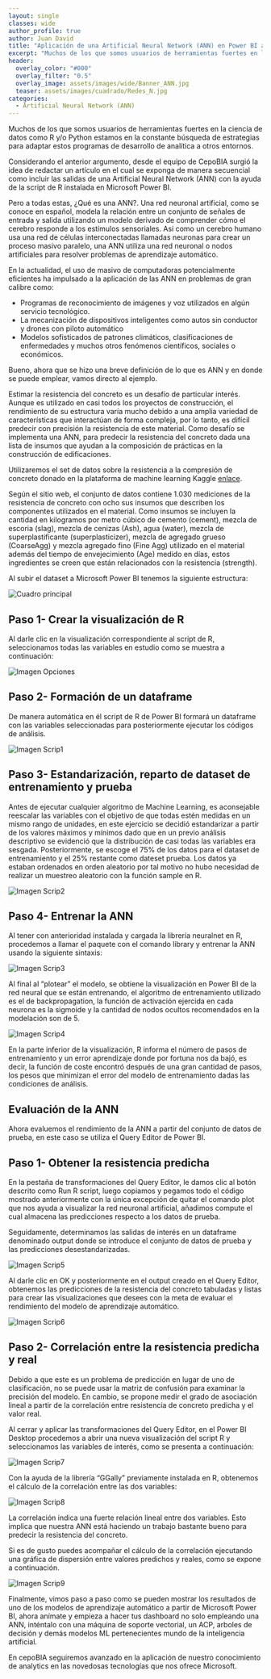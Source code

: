 ```yaml
---
layout: single
classes: wide
author_profile: true
author: Juan David
title: "Aplicación de una Artificial Neural Network (ANN) en Power BI adaptando el lenguaje de programación R"
excerpt: "Muchos de los que somos usuarios de herramientas fuertes en la ciencia de datos como R y/o Python...."
header:
  overlay_color: "#000"
  overlay_filter: "0.5"
  overlay_image: assets/images/wide/Banner_ANN.jpg
  teaser: assets/images/cuadrado/Redes_N.jpg
categories:
  - Artificial Neural Network (ANN)
---
```



Muchos de los que somos usuarios de herramientas fuertes en la ciencia de datos como R y/o Python estamos en la constante búsqueda de estrategias para adaptar estos programas de desarrollo de analítica a otros entornos.

Considerando el anterior argumento, desde el equipo de CepoBIA surgió la idea de redactar un artículo en el cual se exponga de manera secuencial como incluir las salidas de una Artificial Neural Network (ANN) con la ayuda de la script de R instalada en Microsoft Power BI.

Pero a todas estas, ¿Qué es una ANN?. Una red neuronal artificial, como se conoce en español, modela la relación entre un conjunto de señales de entrada y salida utilizando un modelo derivado de comprender cómo el cerebro responde a los estímulos sensoriales. Así como un cerebro humano usa una red de células interconectadas llamadas neuronas para crear un proceso masivo paralelo, una ANN utiliza una red neuronal o nodos artificiales para resolver problemas de aprendizaje automático.

En la actualidad, el uso de masivo de computadoras potencialmente eficientes ha impulsado a la aplicación de las ANN en problemas de gran calibre como:

*	Programas de reconocimiento de imágenes y voz utilizados en algún servicio tecnológico.  
*	La mecanización de dispositivos inteligentes como autos sin conductor y drones con piloto automático
*	Modelos sofisticados de patrones climáticos, clasificaciones de enfermedades y muchos otros fenómenos científicos, sociales o económicos.

 
Bueno, ahora que se hizo una breve definición de lo que es ANN y en donde se puede emplear, vamos directo al ejemplo.

Estimar la resistencia del concreto es un desafío de particular interés. Aunque es utilizado en casi todos los proyectos de construcción, el rendimiento de su estructura varía mucho debido a una amplia variedad de características que interactúan de forma compleja, por lo tanto, es difícil predecir con precisión la resistencia de este material. Como desafío se implementa una ANN, para predecir la resistencia del concreto dada una lista de insumos que ayudan a la composición de prácticas en la construcción de edificaciones.

Utilizaremos el set de datos  sobre la resistencia a la compresión de concreto donado en la plataforma de machine learning Kaggle    [enlace](https://www.kaggle.com/pavanraj159/concrete-compressive-strength-data-set). 

Según el sitio web, el conjunto de datos contiene 1.030 mediciones de la resistencia de concreto con ocho sus insumos que describen los componentes utilizados en el material. Como insumos se incluyen la cantidad en kilogramos por metro cúbico de cemento (cement), mezcla de escoria (slag), mezcla de cenizas (Ash), agua (water), mezcla de superplastificante (superplasticizer), mezcla de agregado grueso (CoarseAgg) y  mezcla agregado fino (Fine Agg) utilizado en el material además del tiempo de envejecimiento (Age) medido en días, estos ingredientes se creen que están relacionados con la resistencia (strength).

Al subir el dataset a Microsoft Power BI tenemos la siguiente estructura:

![Cuadro principal](/assets/images/post/ANN/Principal.PNG)

## Paso 1- Crear la visualización de R

Al darle clic en la visualización correspondiente al script de R, seleccionamos todas las variables en estudio como se muestra a continuación:

 
![Imagen Opciones](/assets/images/post/ANN/imagen1.PNG)	

## Paso 2- Formación de un dataframe

De manera automática en él script de R de Power BI formará un dataframe con las variables seleccionadas para posteriormente ejecutar los códigos de análisis.


![Imagen Scrip1](/assets/images/post/ANN/imagen2.PNG)	

## Paso 3- Estandarización, reparto de dataset de entrenamiento y prueba

Antes de ejecutar cualquier algoritmo de Machine Learning, es aconsejable reescalar las variables con el objetivo de que todas estén medidas en un mismo rango de unidades, en este ejercicio se decidió estandarizar a partir de los valores máximos y mínimos dado que en un previo análisis descriptivo se evidenció que la distribución de casi todas  las variables era sesgada. Posteriormente, se escoge el 75% de los datos para el dataset de entrenamiento y el 25% restante como dateset prueba.
Los datos ya estaban ordenados en orden aleatorio por tal motivo no hubo necesidad de realizar un muestreo aleatorio con la función sample en R.

  
![Imagen Scrip2](/assets/images/post/ANN/imagen3.PNG)	

## Paso 4- Entrenar la ANN

Al tener con anterioridad instalada y cargada la librería neuralnet  en R, procedemos a  llamar el paquete con el comando library y  entrenar la ANN usando la siguiente sintaxis: 


![Imagen Scrip3](/assets/images/post/ANN/imagen4.PNG)	

Al final al “plotear” el modelo, se obtiene la visualización en Power BI de la red neural que se están entrenando, el algoritmo de entrenamiento utilizado es el de backpropagation, la función de activación ejercida en cada neurona es la sigmoide y la cantidad de nodos ocultos recomendados en la modelación son de 5.


![Imagen Scrip4](/assets/images/post/ANN/imagen5.PNG)	

En la parte inferior de la visualización, R informa el número de pasos de entrenamiento y un error aprendizaje donde por fortuna nos da bajó, es decir, la función de coste encontró después de una gran cantidad de pasos, los pesos que minimizan el error del modelo de entrenamiento dadas las condiciones de análisis.


## Evaluación de la ANN

Ahora evaluemos el rendimiento de la ANN a partir del conjunto de datos de prueba, en este caso se utiliza el Query Editor de Power BI.

## Paso 1- Obtener la resistencia predicha 
En la pestaña de transformaciones del Query Editor, le damos clic al botón descrito como Run R script, luego copiamos y pegamos todo el código mostrado anteriormente con la única excepción de quitar el comando plot que nos ayuda a visualizar la red neuronal artificial, añadimos compute el cual almacena las predicciones respecto a los datos de prueba.

Seguidamente, determinamos las salidas de interés en un dataframe denominado output donde se introduce el conjunto de datos de prueba y las predicciones desestandarizadas.


![Imagen Scrip5](/assets/images/post/ANN/imagen5.PNG)	

Al darle clic en OK y posteriormente en el output creado en el Query Editor, obtenemos las predicciones de la resistencia del concreto tabuladas y listas para crear las visualizaciones que desees con la meta de evaluar el rendimiento del modelo de aprendizaje automático.

![Imagen Scrip6](/assets/images/post/ANN/imagen6.PNG)

## Paso 2- Correlación entre la resistencia predicha y real

Debido a que este es un problema de predicción en lugar de uno de clasificación, no se puede usar la matriz de confusión para examinar la precisión del modelo. En cambio, se propone medir el grado de asociación lineal a partir de la correlación entre resistencia de concreto predicha y el valor real.

Al cerrar y aplicar las transformaciones del Query Editor, en el Power BI Desktop procedemos a abrir una nueva visualización del script R y seleccionamos las variables de interés, como se presenta a continuación:

![Imagen Scrip7](/assets/images/post/ANN/imagen7.PNG)

Con la ayuda de la librería “GGally” previamente instalada en R, obtenemos el cálculo de la correlación entre las dos variables:

![Imagen Scrip8](/assets/images/post/ANN/imagen8.PNG)

La correlación indica una fuerte relación lineal entre dos variables. Esto implica que nuestra ANN está haciendo un trabajo bastante bueno para predecir la resistencia del concreto.

Si es de gusto puedes acompañar el cálculo de la correlación ejecutando una gráfica de dispersión entre valores predichos y reales, como se expone a continuación.

![Imagen Scrip9](/assets/images/post/ANN/imagen9.PNG)

Finalmente, vimos paso a paso como se pueden mostrar los resultados de uno de los modelos de aprendizaje automático a partir de Microsoft Power BI, ahora anímate y empieza a hacer tus dashboard no solo empleando una ANN, inténtalo con una máquina de soporte vectorial, un ACP, arboles de decisión y demás modelos ML pertenecientes mundo de la inteligencia artificial.

En cepoBIA seguiremos avanzado en la aplicación de nuestro conocimiento de analytics en las novedosas tecnologías que nos ofrece Microsoft.



